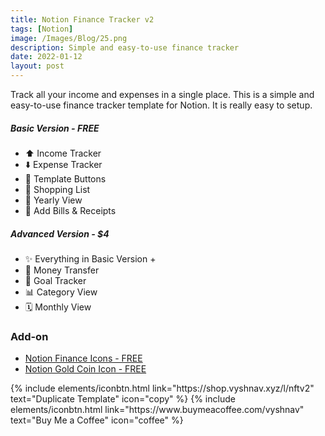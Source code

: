 ```yaml
---
title: Notion Finance Tracker v2
tags: [Notion]
image: /Images/Blog/25.png
description: Simple and easy-to-use finance tracker
date: 2022-01-12
layout: post
---
```


Track all your income and expenses in a single place. This is a simple and easy-to-use finance tracker template for Notion. It is really easy to setup.


##### Basic Version - FREE
- ⬆️ Income Tracker
- ⬇️ Expense Tracker
- 📄 Template Buttons
- 🛒 Shopping List
- 📅 Yearly View
- 🧾 Add Bills & Receipts


##### Advanced Version - $4
- ✨ Everything in Basic Version +
- 💱 Money Transfer
- 🎯 Goal Tracker
- 📊 Category View
- 🗓️ Monthly View


### Add-on
* [Notion Finance Icons - FREE](https://shop.vyshnav.xyz/l/whyau)
* [Notion Gold Coin Icon - FREE](https://shop.vyshnav.xyz/l/rtscw)

<p class="text-center">
{% include elements/iconbtn.html link="https://shop.vyshnav.xyz/l/nftv2" text="Duplicate Template" icon="copy"  %}
{% include elements/iconbtn.html link="https://www.buymeacoffee.com/vyshnav" text="Buy Me a Coffee" icon="coffee" %}
</p>